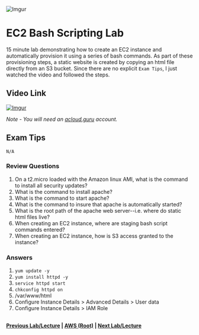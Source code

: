 ![Imgur](https://i.imgur.com/9awJmtb.png)


EC2 Bash Scripting Lab
======

15 minute lab demonstrating how to create an EC2 instance and automatically provision it using a series of bash commands. 
As part of these provisioning steps, a static website is created by copying an html file directly from an S3 bucket.
Since there are no explicit `Exam Tips`, I just watched the video and followed the steps.


## Video Link

[![Imgur](https://i.imgur.com/Ih2VVFd.png)](https://acloud.guru/course/aws-certified-solutions-architect-associate/learn/ec2/bootstrap-scripts/watch)

*Note - You will need an [acloud.guru](acloud.guru) account.*


## Exam Tips

    N/A

### Review Questions

1.  On a t2.micro loaded with the Amazon linux AMI, what is the command to install all security updates?
2.  What is the command to install apache?
3.  What is the command to start apache?
4.  What is the command to insure that apache is automatically started?
5.  What is the root path of the apache web server--i.e. where do static html files live?
6.  When creating an EC2 instance, where are staging bash script commands entered?
7.  When creating an EC2 instance, how is S3 access granted to the instance?


### Answers

1.  `yum update -y`
2.  `yum install httpd -y`
3.  `service httpd start`
4.  `chkconfig httpd on`
5.  /var/www/html
6.  Configure Instance Details > Advanced Details > User data
7.  Configure Instance Details > IAM Role


##

**[Previous Lab/Lecture](ec2-s3-regions-lab.md) | [AWS (Root)](../readme.adoc) | [Next Lab/Lecture](ec2-bash-scripting-lab.md)** 
